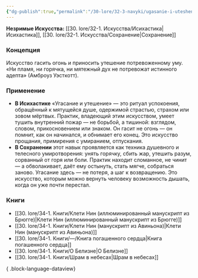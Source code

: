 ```yaml
---
{"dg-publish":true,"permalink":"/30-lore/32-3-navyki/ugasanie-i-uteshenie/","tags":["незримое/навык"]}
---
```


**Незримые Искусства:** [[30. lore/32-1. Искусства/Исихастика\|Исихастика]], [[30. lore/32-1. Искусства/Сохранение\|Сохранение]]
### Концепция
Искусство гасить огонь и приносить утешение потревоженному уму. «Ни пламя, ни горячка, ни мятежный дух не потревожат истинного адепта» (Амброуз Уэсткотт).
### Применение
- **В Исихастике** «Угасание и утешение» — это ритуал успокоения, обращённый к мятущейся душе, одержимой страстью, страхом или зовом мёртвых. Практик, владеющий этим искусством, умеет тушить внутренний пожар — не борьбой, а тишиной: взглядом, словом, прикосновением или знаком. Он гасит не огонь — он помнит, как он начинался, и обнимает его конец. Это искусство прощания, примирения с умиранием, отпускания.
- **В Сохранении** этот навык проявляется как техника душевного и телесного умиротворения: унять горячку, сбить жар, утешить разум, сорванный от горя или боли. Практик находит сломанное, не чинит — а обволакивает, даёт ему остынуть, стать мягче, собраться заново. Угасание здесь — не потеря, а шаг к возвращению. Это искусство, которым можно вернуть человеку возможность дышать, когда он уже почти перестал.
### Книги
- [[30. lore/34-1. Книги/Клети Нин (иллюминированный манускрипт из Брюгге)\|Клети Нин (иллюминированный манускрипт из Брюгге)]]
- [[30. lore/34-1. Книги/Клети Нин (манускрипт из Авиньона)\|Клети Нин (манускрипт из Авиньона)]]
- [[30. lore/34-1. Книги/—/Книга погашенного сердца\|Книга погашенного сердца]]
- [[30. lore/34-1. Книги/О Белизне\|О Белизне]]
- [[30. lore/34-1. Книги/Шрам в небесах\|Шрам в небесах]]

{ .block-language-dataview}
